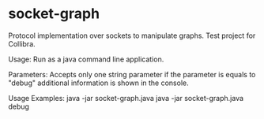 # socket-graph
Protocol implementation over sockets to manipulate graphs. Test project for Collibra.

Usage: Run as a java command line application.

Parameters: Accepts only one string parameter if the parameter is equals to "debug" additional information is shown in the console.

Usage Examples:
java -jar socket-graph.java
java -jar socket-graph.java debug

